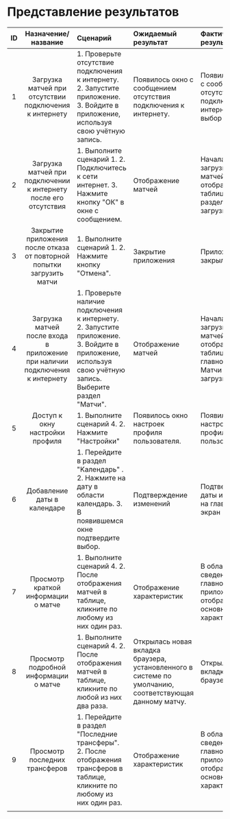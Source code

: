 # Представление результатов

| ID | Назначение/название | Сценарий | Ожидаемый результат | Фактический результат | Оценка |
|:---:|:---:|:---|:---|:---|:---|
| 1 | Загрузка матчей при отсутствии подключения к интернету | 1. Проверьте отсутствие подключения к интернету. 2. Запустите приложение. 3. Войдите в приложение, используя свою учётную запись. | Появилось окно с сообщением отсутствия подключения к интернету. | Появилось окно с сообщениям отсутствия подключения к интернету и выбор действий | Тест пройден |
| 2 | Загрузка матчей при подключении к интернету после его отсутствия | 1. Выполните сценарий 1. 2. Подключитесь к сети интернет. 3. Нажмите кнопку "ОК" в окне с сообщением. | Отображение матчей | Началась загрузка матчей. Матчи отобразились в таблице раздела. Матчи загрузились |  Тест пройден |
| 3 | Закрытие приложения после отказа от повторной попытки загрузить матчи | 1. Выполните сценарий 1. 2. Нажмите кнопку "Отмена". | Закрытие приложения | Приложение закрылось. | Тест пройден |
| 4 | Загрузка матчей после входа в приложение при наличии подключения к интернету | 1. Проверьте наличие подключения к интернету. 2. Запустите приложение. 3. Войдите в приложение, используя свою учётную запись. Выберите раздел "Матчи". | Отображение матчей | Началась загрузка матчей. Матчи отобразились в таблице главного окна. Матчи загрузились | Тест пройден |
| 5 | Доступ к окну настройки профиля | 1. Выполните сценарий 4. 2. Нажмите "Настройки" | Появилось окно настроек профиля пользователя. | Появилось окно настроек профиля пользователя | Тест пройден |
| 6 | Добавление даты в календаре | 1. Перейдите в раздел "Kалендарь" . 2. Нажмите на дату в области календарь. 3.  В появившемся окне подтвердите выбор. | Подтверждение изменений | Подтверждение даты и переход на главный экран |Тест пройден |
| 7 | Просмотр краткой информации о матче | 1. Выполните сценарий 4. 2. После отображения матчей в таблице, кликните по любому из них один раз. | Отображение характеристик |В области "Доп. сведения" главного окна приложения отобразились основные характеристики. | Тест пройден |
| 8 | Просмотр подробной информации о матче | 1. Выполните сценарий 4. 2. После отображения матчей в таблице, кликните по любой из них два раза. | Открылась новая вкладка браузера, установленного в системе по умолчанию, соответствующая данному матчу. | Открылась вкладка браузера | Тест пройден |
| 9 | Просмотр последних трансферов | 1. Перейдите в раздел "Последние трансферы". 2. После отображения трансферов в таблице, кликните по любому из них один раз. | Отображение характеристик | В области "Доп. сведения" главного окна приложения отобразились основные характеристики. | Тест пройден |
|  |  |  |  |  |  |



